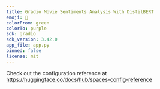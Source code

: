 ```yaml
---
title: Gradio Movie Sentiments Analysis With DistilBERT
emoji: 🐢
colorFrom: green
colorTo: purple
sdk: gradio
sdk_version: 3.42.0
app_file: app.py
pinned: false
license: mit
---
```


Check out the configuration reference at https://huggingface.co/docs/hub/spaces-config-reference

